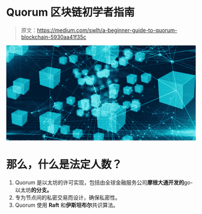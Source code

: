 # Quorum 区块链初学者指南

> 原文：<https://medium.com/swlh/a-beginner-guide-to-quorum-blockchain-5930aa41f35c>

![](img/e6e7979d79223f9aad0cc405c3f55775.png)

# 那么，什么是法定人数？

1.  Quorum 是以太坊的许可实现，包括由全球金融服务公司**摩根大通开发的**go-以太坊**的分支。**
2.  专为节点间的私密交易而设计，确保私密性。
3.  Quorum 使用 **Raft** 和**伊斯坦布尔**共识算法。